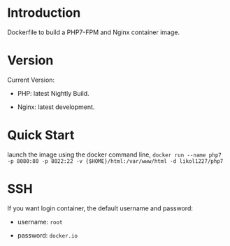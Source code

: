 # Introduction
Dockerfile to build a PHP7-FPM and Nginx container image.

# Version
Current Version:

- PHP: latest Nightly Build.

- Nginx: latest development.

# Quick Start
launch the image using the docker command line,
```docker run --name php7 -p 8080:80 -p 8022:22 -v {$HOME}/html:/var/www/html -d likol1227/php7```

# SSH
If you want login container,
the default username and password:

- username: `root`

- password: `docker.io`